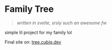 # Family Tree

> *written in svelte, srsly such an awesome fw*

simple lil project for my family lol

Final site on: [tree.cubiq.dev](https://tree.cubiq.dev)
